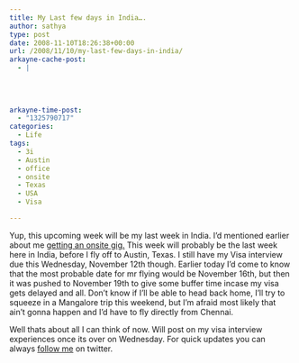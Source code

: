```yaml
---
title: My Last few days in India….
author: sathya
type: post
date: 2008-11-10T18:26:38+00:00
url: /2008/11/10/my-last-few-days-in-india/
arkayne-cache-post:
  - |
    
    
    
    
arkayne-time-post:
  - "1325790717"
categories:
  - Life
tags:
  - 3i
  - Austin
  - office
  - onsite
  - Texas
  - USA
  - Visa

---
```

Yup, this upcoming week will be my last week in India. I&#8217;d mentioned earlier about me <a rel="external" href="http://sathyabh.at/2008/09/21/onsite-opportunity-beckons/">getting an onsite gig.</a> This week will probably be the last week here in India, before I fly off to Austin, Texas. I still have my Visa interview due this Wednesday, November 12th though. Earlier today I&#8217;d come to know that the most probable date for mr flying would be November 16th, but then it was pushed to November 19th to give some buffer time incase my visa gets delayed and all. Don&#8217;t know if I&#8217;ll be able to head back home, I&#8217;ll try to squeeze in a Mangalore trip this weekend, but I&#8217;m afraid most likely that ain&#8217;t gonna happen and I&#8217;d have to fly directly from Chennai. 

Well thats about all I can think of now. Will post on my visa interview experiences once its over on Wednesday. For quick updates you can always [follow me][1] on twitter.

 [1]: http://twitter.com/sathyabhat
